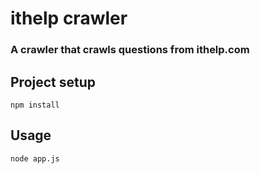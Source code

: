 # ithelp crawler
### A crawler that crawls questions from ithelp.com
## Project setup
```
npm install
```
## Usage
```
node app.js
```

